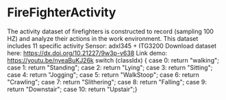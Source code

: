 # FireFighterActivity
The activity dataset of firefighters is constructed to record (sampling 100 HZ) and analyze their actions in the work environment.  This dataset includes 11 specific activity 
Sensor: adxl345 + ITG3200
Download dataset here: https://dx.doi.org/10.21227/9w3p-v638
Link demo: https://youtu.be/nyeaBuKJ26k
                        switch (classIdx) {
                            case 0:
                            return "walking";
                            case 1:
                            return "Standing";
                            case 2:
                            return "Lying";
                            case 3:
                            return "Sitting";
                            case 4:
                            return "Jogging";
                            case 5:
                            return "WalkStoop";
                            case 6:
                            return "Crawling";
                            case 7:
                            return "Slithering";
                            case 8:
                            return "Falling";
                            case 9:
                            return "Downstair";
                            case 10:
                            return "Upstair";}

